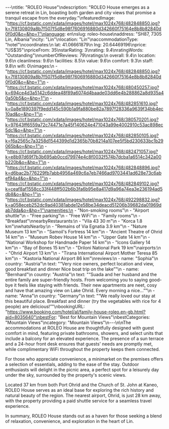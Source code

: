 ---\ntitle: "ROLEO House"\ndescription: "ROLEO House emerges as a serene retreat in Lin, boasting both garden and city views that promise a tranquil escape from the everyday."\nfeaturedImage: "https://cf.bstatic.com/xdata/images/hotel/max1024x768/482848850.jpg?k=7f8130809a8b7f507f5d8e98f7606916880d342660f75164e8b8b82840d0f0d0&o=&hp=1"\nlanguage: en\nslug: roleo-house\naddress: "SH87, 7305 Lin, Albania"\ncity: "Lin"\nlocation: "Lin"\naccommodationType: "hotel"\ncoordinates:\n  lat: 41.06661879\n  lng: 20.64469196\nprice: "US$35"\npriceFrom: 35\nstarRating: 3\nrating: 9.4\nratingWords: "Outstanding"\nnumberOfReviews: 79\nratings:\n  overall: 9.4\n  location: 9.6\n  cleanliness: 9.6\n  facilities: 8.5\n  value: 9.6\n  comfort: 9.3\n  staff: 9.8\n  wifi: 0\nimages:\n  - "https://cf.bstatic.com/xdata/images/hotel/max1024x768/482848850.jpg?k=7f8130809a8b7f507f5d8e98f7606916880d342660f75164e8b8b82840d0f0d0&o=&hp=1"\n  - "https://cf.bstatic.com/xdata/images/hotel/max1024x768/480450257.jpg?k=694ce4d3a5142c6ddea48f89a6074d4baade03dd6e4b288862a8d935a40a50b5&o=&hp=1"\n  - "https://cf.bstatic.com/xdata/images/hotel/max1024x768/482851610.jpg?k=0a8e1890397f9edd145c590b1a9fa880be82a7897f28336a9639f34bb4ec10ad&o=&hp=1"\n  - "https://cf.bstatic.com/xdata/images/hotel/max1024x768/380570201.jpg?k=97643ff6559a72c74471e7a45f140624e471043a99e4002910c53ac898ec5dc1&o=&hp=1"\n  - "https://cf.bstatic.com/xdata/images/hotel/max1024x768/482850105.jpg?k=f6a2565c7a3258d1544399d1d2365b70b8214a107ee5f5bd230633bc1b29065b&o=&hp=1"\n  - "https://cf.bstatic.com/xdata/images/hotel/max1024x768/482471057.jpg?k=e8b97d69f7b3b695ab0ccd79974e4c8f0032f574b7dcba1a6514c342a00b220b&o=&hp=1"\n  - "https://cf.bstatic.com/xdata/images/hotel/max1024x768/482848896.jpg?k=d6bac2b776229fb7abb4956a469c6a7eb7466ad9703441ad628e73c6abef94a4&o=&hp=1"\n  - "https://cf.bstatic.com/xdata/images/hotel/max1024x768/482849102.jpg?k=ceaf8af1558cc33f448ff502b6b3fa6b95e8a417d9a96a74ea3e236194ad5db8&o=&hp=1"\n  - "https://cf.bstatic.com/xdata/images/hotel/max1024x768/492298832.jpg?k=a058eceb252dc9ad40381abde12e58be34deacd51206b39682da01969dab7dda&o=&hp=1"\namenities:\n  - "Non-smoking rooms"\n  - "Airport shuttle"\n  - "Free parking"\n  - "Free WiFi"\n  - "Family rooms"\n  - "Breakfast"\nnearbyRestaurants:\n  - "Vila 43 30 m"\n  - "Korca 1.8 km"\nwhatsNearby:\n  - "Remains of Via Egnatia 3.9 km"\n  - "Nature Museum 13 km"\n  - "Samoil's Fortress 14 km"\n  - "Ancient Theatre of Ohrid 14 km"\n  - "Museum Robev House 14 km"\n  - "Upper Gate 14 km"\n  - "National Workshop for Handmade Paper 14 km"\n  - "Icons Gallery 14 km"\n  - "Bay of Bones 15 km"\n  - "Driloni National Park 19 km"\nairports:\n  - "Ohrid Airport 13 km"\n  - "Tirana International Airport Mother Teresa 85 km"\n  - "Kastoria National Airport 86 km"\nreviews:\n  - name: "Sophia"\n    country: "Austria"\n    text: "“Very nice owners, perfect location and view, good breakfast and dinner Nice boat trip on the lake”"\n  - name: "Bernhard"\n    country: "Austria"\n    text: "“Suada and her husband and the entire family are super-friendly hosts. From welcoming you to saying good-bye it feels like staying with friends.
Their new apartments are neet, cosy and have that amazing view on Lake Ohrid.
Every morning a nice...”"\n  - name: "Anna"\n    country: "Germany"\n    text: "“We really loved our stay at this beautiful place. Breakfast and dinner (try the vegetables with rice for 4 people) are delicious!”"\nbookingURL: "https://www.booking.com/hotel/al/family-house-roleo.en-gb.html?aid=8035640"\nbestFor: "Best for Mountain Views"\nbestCategories: "Mountain Views"\ncategory: "Mountain Views"\n---\n\nThe accommodations at ROLEO House are thoughtfully designed with guest comfort in mind, featuring private bathrooms, showers, and select units that include a balcony for an elevated experience. The presence of a sun terrace and a 24-hour front desk ensures that guests' needs are promptly met, while complimentary WiFi throughout the property keeps them connected.

For those who appreciate convenience, a minimarket on the premises offers a selection of essentials, adding to the ease of the stay. Outdoor enthusiasts will delight in the picnic area, a perfect spot for a leisurely day under the sky, surrounded by the property's scenic views.

Located 37 km from both Port Ohrid and the Church of St. John at Kaneo, ROLEO House serves as an ideal base for exploring the rich history and natural beauty of the region. The nearest airport, Ohrid, is just 28 km away, with the property providing a paid shuttle service for a seamless travel experience.

In summary, ROLEO House stands out as a haven for those seeking a blend of relaxation, convenience, and exploration in the heart of Lin.